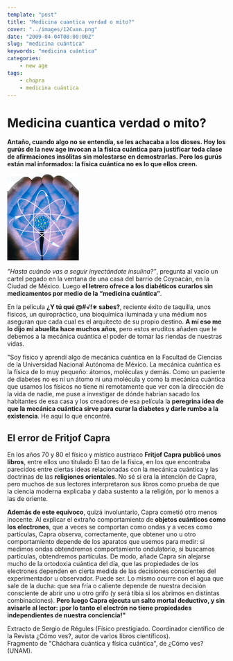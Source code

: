 ```yaml
---
template: "post"
title: "Medicina cuantica verdad o mito?"
cover: "../images/12Cuan.png"
date: "2009-04-04T08:00:00Z"
slug: "medicina cuántica"
keywords: "medicina cuántica"
categories: 
    - new age
tags:
    - chopra
    - medicina cuántica
---
```



# Medicina cuantica verdad o mito?

**Antaño, cuando algo no se entendía, se les achacaba a los dioses. Hoy los gurús de la new age invocan a la física cuántica para justificar toda clase de afirmaciones insólitas sin molestarse en demostrarlas. Pero los gurús están mal informados: la física cuántica no es lo que ellos creen.**


![Emos](../images/12Cuan.png)


*"Hasta cuándo vas a seguir inyectándote insulina?”*, pregunta al vacío un cartel pegado en la ventana de una casa del barrio de Coyoacán, en la Ciudad de México. Luego **el letrero ofrece a los diabéticos curarlos sin medicamentos por medio de la “medicina cuántica”**.


En la película **¿Y tú qué @#√!∗ sabes?**, reciente éxito de taquilla, unos físicos, un quiropráctico, una bioquímica iluminada y una médium nos aseguran que cada cual es el arquitecto de su propio destino. **A mí eso me lo dijo mi abuelita hace muchos años**, pero estos eruditos añaden que le debemos a la mecánica cuántica el poder de tomar las riendas de nuestras vidas.


"Soy físico y aprendí algo de mecánica cuántica en la Facultad de Ciencias de la Universidad Nacional Autónoma de México. La mecánica cuántica es la física de lo muy pequeño: átomos, moléculas y demás. Como un paciente de diabetes no es ni un átomo ni una molécula y como la mecánica cuántica que usamos los físicos no tiene ni remotamente que ver con la dirección de la vida de nadie, me puse a investigar de dónde habrían sacado los habitantes de esa casa y los creadores de esa película la **peregrina idea de que la mecánica cuántica sirve para curar la diabetes y darle rumbo a la existencia**. He aquí lo que encontré.

## El error de Fritjof Capra

En los años 70 y 80 el físico y místico austriaco **Fritjof Capra publicó unos libros**, entre ellos uno titulado El tao de la física, en los que encontraba parecidos entre ciertas ideas relacionadas con la mecánica cuántica y las doctrinas de las **religiones orientales**. No sé si era la intención de Capra, pero muchos de sus lectores interpretaron sus libros como prueba de que la ciencia moderna explicaba y daba sustento a la religión, por lo menos a las de oriente.


**Además de este equívoco**, quizá involuntario, Capra cometió otro menos inocente. Al explicar el extraño comportamiento de **objetos cuánticos como los electrones**, que a veces se comportan como ondas y a veces como partículas, Capra observa, correctamente, que obtener uno u otro comportamiento depende de los aparatos que usemos para medir: si medimos ondas obtendremos comportamiento ondulatorio, si buscamos partículas, obtendremos partículas. De modo, añade Capra sin alejarse mucho de la ortodoxia cuántica del día, que las propiedades de los electrones dependen en cierta medida de las decisiones conscientes del experimentador u observador. Puede ser. Lo mismo ocurre con el agua que sale de la ducha: que sea fría o caliente depende de nuestra decisión consciente de abrir uno u otro grifo (y será tibia si los abrimos en distintas combinaciones). **Pero luego Capra ejecuta un salto mortal deductivo, y sin avisarle al lector: ¡por lo tanto el electrón no tiene propiedades independientes de nuestra conciencia!"**

Extracto de Sergio de Régules (Físico prestigiado. Coordinador científico de la Revista ¿Cómo ves?, autor de varios libros científicos).  
Fragmento de "Cháchara cuántica y física cuántica", de ¿Cómo ves? (UNAM).  